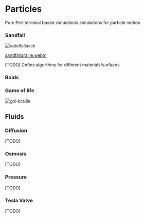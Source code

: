 # Particles

Pure Perl terminal based simulations simulations for particle motion


### Sandfall

![sabdfallascii](https://github.com/user-attachments/assets/fc966733-2c31-40f2-ba0b-30a3bd68703f)

[sandfallgraille.webm](https://github.com/user-attachments/assets/da3a976b-c142-4986-a52c-e3c2ef03e60c)

[TODO] Define algorthms for different materials/surfaces

### Boids


### Game of life



![gol-braille](https://github.com/user-attachments/assets/97e77388-1472-43ed-8401-4591d7945f66)

## Fluids

### Diffusion
[TODO]

### Osmosis
[TODO]

### Pressure
[TODO]

### Tesla Valve
[TODO]


